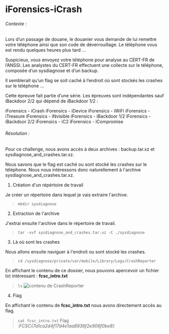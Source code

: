 # iForensics-iCrash 

###### Contexte : 
Lors d’un passage de douane, le douanier vous demande de lui remettre votre téléphone ainsi que son code de déverrouillage. Le téléphone vous est rendu quelques heures plus tard …

Suspicieux, vous envoyez votre téléphone pour analyse au CERT-FR de l’ANSSI. Les analystes du CERT-FR effectuent une collecte sur le téléphone, composée d’un sysdiagnose et d’un backup.

Il semblerait qu’un flag se soit caché à l’endroit où sont stockés les crashes sur le téléphone …

Cette épreuve fait partie d’une série. Les épreuves sont indépendantes sauf iBackdoor 2/2 qui dépend de iBackdoor 1/2 :

iForensics - iCrash
iForensics - iDevice
iForensics - iWiFi
iForensics - iTreasure
iForensics - iNvisible
iForensics - iBackdoor 1/2
iForensics - iBackdoor 2/2
iForensics - iC2
iForensics - iCompromise

###### Résolution : 

Pour ce challenge, nous avons accès à deux archives : backup.tar.xz et sysdiagnose_and_crashes.tar.xz. 

Nous savons que le flag est caché ou sont stocké les crashes sur le téléphone. Nous nous intéressons donc naturellement à l'archive sysdiagnose_and_crashes.tar.xz. 

1. Création d'un répértoire de travail
   
Je créer un répertoire dans lequel je vais extraire l'archive.
> `mkdir sysdiagnose`

2. Extraction de l'archive
   
J'extrai ensuite l'archive dans le répertoire de travail.
> `tar -xvf sysdiagnose_and_crashes.tar.xz -C ./sysdiagnose`

3. Là où sont les crashes

Nous allons ensuite naviguer à l'endroit ou sont stocké les crashes.
> `cd /sysdiagnose/private/var/mobile/Library/Logs/CrashReporter`

En affichant le contenu de ce dossier, nous pouvons apercevoir un fichier txt intéressant : **fcsc_intro.txt** 
> `ls`
![contenu de CrashReporter]()

4. Flag
   
En affichant le contenu de **fcsc_intro.txt** nous avons directement accès au flag.
> `cat fcsc_intro.txt`
Flag :*FCSC{7a1ca2d4f17d4e1aa8936f2e906f0be8}*
